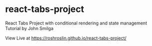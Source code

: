 # react-tabs-project

React Tabs Project with conditional rendering and state management 
Tutorial by John Smilga

View Live at https://roshroslin.github.io/react-tabs-project/
